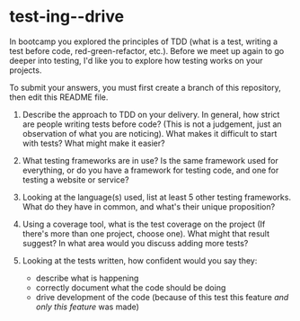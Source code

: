 # test-ing--drive

In bootcamp you explored the principles of TDD (what is a test, writing a test before code, red-green-refactor, etc.). Before we meet up again to go deeper into testing, I'd like you to explore how testing works on your projects.

To submit your answers, you must first create a branch of this repository, then edit this README file.

1. Describe the approach to TDD on your delivery. In general, how strict are people writing tests before code? (This is not a judgement, just an observation of what you are noticing). What makes it difficult to start with tests? What might make it easier?

2. What testing frameworks are in use? Is the same framework used for everything, or do you have a framework for testing code, and one for testing a website or service?

3. Looking at the language(s) used, list at least 5 other testing frameworks. What do they have in common, and what's their unique proposition?

4. Using a coverage tool, what is the test coverage on the project (If there's more than one project, choose one). What might that result suggest? In what area would you discuss adding more tests?

5. Looking at the tests written, how confident would you say they:
    - describe what is happening
    - correctly document what the code should be doing
    - drive development of the code (because of this test this feature *and only this feature* was made)



